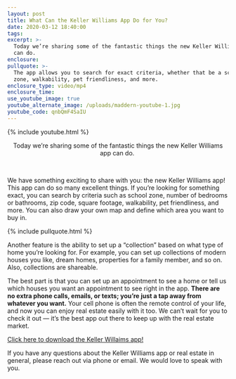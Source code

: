 ```yaml
---
layout: post
title: What Can the Keller Williams App Do for You?
date: 2020-03-12 18:40:00
tags:
excerpt: >-
  Today we’re sharing some of the fantastic things the new Keller Williams app
  can do.
enclosure:
pullquote: >-
  The app allows you to search for exact criteria, whether that be a school
  zone, walkability, pet friendliness, and more.
enclosure_type: video/mp4
enclosure_time:
use_youtube_image: true
youtube_alternate_image: /uploads/maddern-youtube-1.jpg
youtube_code: qnbQmF4SaIU
---
```


{% include youtube.html %}

<center>Today we&rsquo;re sharing some of the fantastic things the new Keller Williams app can do.&nbsp;</center>

&nbsp;

We have something exciting to share with you: the new Keller Williams app\! This app can do so many excellent things. If you’re looking for something exact, you can search by criteria such as school zone, number of bedrooms or bathrooms, zip code, square footage, walkability, pet friendliness, and more. You can also draw your own map and define which area you want to buy in.&nbsp;

{% include pullquote.html %}

Another feature is the ability to set up a “collection” based on what type of home you’re looking for. For example, you can set up collections of modern houses you like, dream homes, properties for a family member, and so on. Also, collections are shareable.&nbsp;

The best part is that you can set up an appointment to see a home or tell us which houses you want an appointment to see right in the app. **There are no extra phone calls, emails, or texts; you’re just a tap away from whatever you want.** Your cell phone is often the remote control of your life, and now you can enjoy real estate easily with it too. We can’t wait for you to check it out — it’s the best app out there to keep up with the real estate market.&nbsp;

[Click here to download the Keller Willaims app\!](https://www.kw.com/download/KW174O5D)

If you have any questions about the Keller Williams app or real estate in general, please reach out via phone or email. We would love to speak with you.&nbsp;